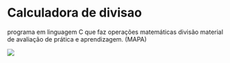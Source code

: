 # Calculadora de divisao
programa em linguagem C que faz operações matemáticas divisão
material de avaliação de prática e aprendizagem. (MAPA)
<div>
<img src="https://img.freepik.com/vetores-gratis/calculadora-em-ilustracao-de-design-plano_118339-577.jpg?w=740">
<div>
